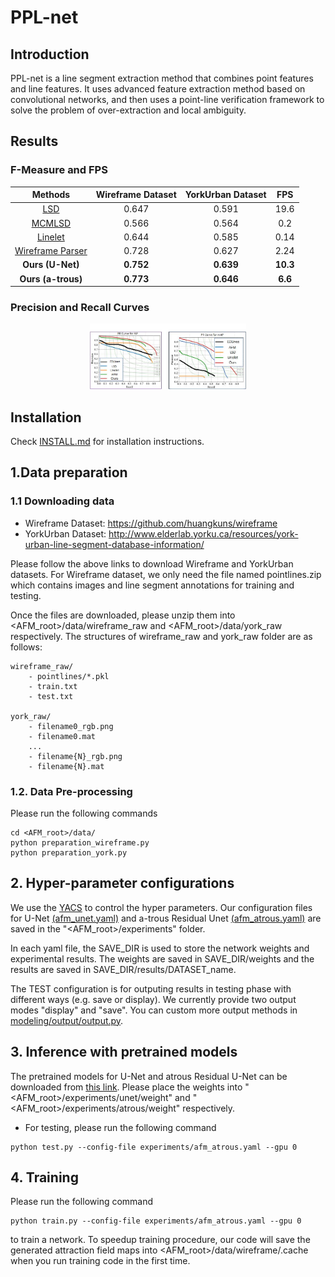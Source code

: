 # PPL-net

## Introduction
PPL-net is a line segment extraction method that combines point features and line features. It uses advanced feature extraction method based on convolutional networks, and then uses a point-line verification framework to solve the problem of over-extraction and local ambiguity.
<p align="center">
<p>

## Results

### F-Measure and FPS

| Methods | Wireframe Dataset | YorkUrban Dataset | FPS|
|:-----:|:-----:|:-----:|:-----:|
| [LSD](https://ieeexplore.ieee.org/document/4731268/) | 0.647 | 0.591 | 19.6|
| [MCMLSD](http://www.elderlab.yorku.ca/wp-content/uploads/2016/12/Almazan_MCMLSD_A_Dynamic_CVPR_2017_paper.pdf) | 0.566 | 0.564 | 0.2 |
| [Linelet](https://github.com/NamgyuCho/Linelet-code-and-YorkUrban-LineSegment-DB)| 0.644 | 0.585 | 0.14|
| [Wireframe Parser](https://github.com/huangkuns/wireframe)| 0.728 | 0.627 | 2.24|
|**Ours (U-Net)**| **0.752** | **0.639** | **10.3**|
|**Ours (a-trous)**| **0.773** | **0.646** | **6.6**|

### Precision and Recall Curves
<p align="center">
<img src="figures/PR curve.jpg"  width="250">
</p>

## Installation
Check [INSTALL.md](INSTALL.md) for installation instructions.


## 1.Data preparation
### 1.1 Downloading data
- Wireframe Dataset: https://github.com/huangkuns/wireframe
- YorkUrban Dataset: http://www.elderlab.yorku.ca/resources/york-urban-line-segment-database-information/

Please follow the above links to download Wireframe and YorkUrban datasets. For Wireframe dataset, we only need the file named pointlines.zip which contains images and line segment annotations for training and testing. 

Once the files are downloaded, please unzip them into <AFM_root>/data/wireframe_raw and <AFM_root>/data/york_raw  respectively. The structures of wireframe_raw and york_raw folder are as follows:
```
wireframe_raw/
    - pointlines/*.pkl
    - train.txt
    - test.txt

york_raw/
    - filename0_rgb.png
    - filename0.mat
    ...
    - filename{N}_rgb.png
    - filename{N}.mat
```

### 1.2. Data Pre-processing
Please run the following commands
```
cd <AFM_root>/data/
python preparation_wireframe.py
python preparation_york.py
```

## 2. Hyper-parameter configurations
We use the [YACS](https://github.com/rbgirshick/yacs) to control the hyper parameters. Our configuration files for U-Net [(afm_unet.yaml)](experiments/afm_unet.yaml) and a-trous Residual Unet [(afm_atrous.yaml)](experiments/afm_atrous.yaml) are saved in the "<AFM_root>/experiments" folder.

In each yaml file, the SAVE_DIR is used to store the network weights and experimental results. The weights are saved in SAVE_DIR/weights and the results are saved in SAVE_DIR/results/DATASET_name.

The TEST configuration is for outputing results in testing phase with different ways (e.g. save or display). We currently provide two output modes "display" and "save". 
You can custom more output methods in [modeling/output/output.py](modeling/output/output.py). 

## 3. Inference with pretrained models
The pretrained models for U-Net and atrous Residual U-Net can be downloaded from [this link](https://drive.google.com/file/d/1AnLWs91vQdsJm6jJhB7MAvbIIQc0hJL2/view?usp=sharing). Please place the weights into "<AFM_root>/experiments/unet/weight" and "<AFM_root>/experiments/atrous/weight" respectively. 

- For testing, please run the following command

```
python test.py --config-file experiments/afm_atrous.yaml --gpu 0
```


## 4. Training
Please run the following command 
```
python train.py --config-file experiments/afm_atrous.yaml --gpu 0
```
to train a network. To speedup training procedure, our code will save the generated attraction field maps into <AFM_root>/data/wireframe/.cache when you run training code in the first time.
```
